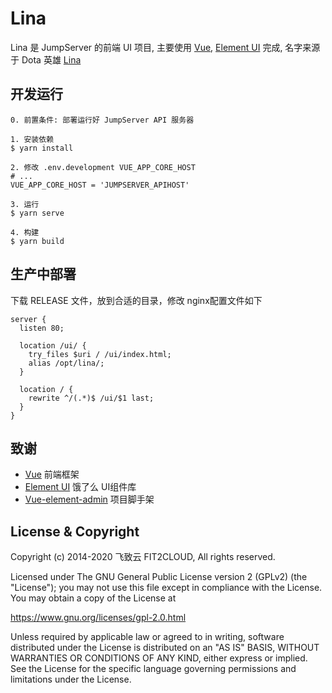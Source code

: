 # Lina

Lina 是 JumpServer 的前端 UI 项目, 主要使用 [Vue](https://cn.vuejs.org/), [Element UI](https://element.eleme.cn/) 完成, 
名字来源于 Dota 英雄 [Lina](https://baike.baidu.com/item/%E8%8E%89%E5%A8%9C/16693979)

## 开发运行

```
0. 前置条件: 部署运行好 JumpServer API 服务器

1. 安装依赖
$ yarn install

2. 修改 .env.development VUE_APP_CORE_HOST
# ...
VUE_APP_CORE_HOST = 'JUMPSERVER_APIHOST'

3. 运行
$ yarn serve

4. 构建
$ yarn build
```

## 生产中部署
下载 RELEASE 文件，放到合适的目录，修改 nginx配置文件如下
```
server {
  listen 80;

  location /ui/ {
    try_files $uri / /ui/index.html;
    alias /opt/lina/;
  }

  location / {
    rewrite ^/(.*)$ /ui/$1 last;
  }
}
```

## 致谢
- [Vue](https://cn.vuejs.org) 前端框架
- [Element UI](https://element.eleme.cn/) 饿了么 UI组件库
- [Vue-element-admin](https://github.com/PanJiaChen/vue-element-admin) 项目脚手架


## License & Copyright
Copyright (c) 2014-2020 飞致云 FIT2CLOUD, All rights reserved.

Licensed under The GNU General Public License version 2 (GPLv2) (the "License"); you may not use this file except in compliance with the License. You may obtain a copy of the License at

https://www.gnu.org/licenses/gpl-2.0.html

Unless required by applicable law or agreed to in writing, software distributed under the License is distributed on an "AS IS" BASIS, WITHOUT WARRANTIES OR CONDITIONS OF ANY KIND, either express or implied. See the License for the specific language governing permissions and limitations under the License.


